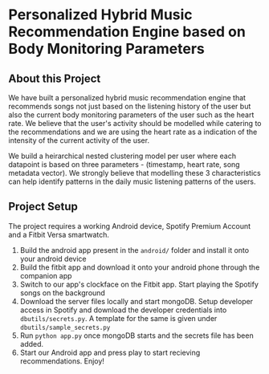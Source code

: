 # Personalized Hybrid Music Recommendation Engine based on Body Monitoring Parameters

## About this Project
We have built a personalized hybrid music recommendation engine that recommends songs not just based on the listening history of the user but also the current body monitoring parameters of the user such as the heart rate. We believe that the user's activity should be modelled while catering to the recommendations and we are using the heart rate as a indication of the intensity of the current activity of the user. 

We build a heirarchical nested clustering model per user where each datapoint is based on three parameters - (timestamp, heart rate, song metadata vector). We strongly believe that modelling these 3 characteristics can help identify patterns in the daily music listening patterns of the users. 

## Project Setup
The project requires a working Android device, Spotify Premium Account and a Fitbit Versa smartwatch.
1. Build the android app present in the `android/` folder and install it onto your android device
2. Build the fitbit app and download it onto your android phone through the companion app
3. Switch to our app's clockface on the Fitbit app. Start playing the Spotify songs on the background
4. Download the server files locally and start mongoDB. Setup developer access in Spotify and download the developer credentials into `dbutils/secrets.py`. A template for the same is given under `dbutils/sample_secrets.py`
5. Run `python app.py` once mongoDB starts and the secrets file has been added.
6. Start our Android app and press play to start recieving recommendations. Enjoy!